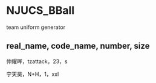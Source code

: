 # NJUCS_BBall
team uniform generator

## real_name, code_name, number, size
仲耀晖，tzattack，23，s

宁天昊，N+H，1，xxl
